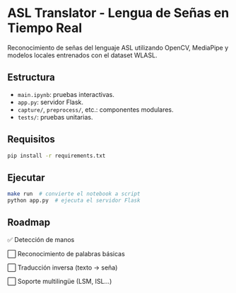 # ASL Translator - Lengua de Señas en Tiempo Real

Reconocimiento de señas del lenguaje ASL utilizando OpenCV, MediaPipe y modelos locales entrenados con el dataset WLASL.

## Estructura

- `main.ipynb`: pruebas interactivas.
- `app.py`: servidor Flask.
- `capture/`, `preprocess/`, etc.: componentes modulares.
- `tests/`: pruebas unitarias.

## Requisitos

```bash
pip install -r requirements.txt
```

## Ejecutar
```bash
make run  # convierte el notebook a script
python app.py  # ejecuta el servidor Flask
```

## Roadmap
✅ Detección de manos

⬜ Reconocimiento de palabras básicas

⬜ Traducción inversa (texto → seña)

⬜ Soporte multilingüe (LSM, ISL...)